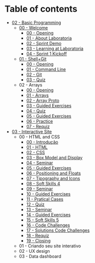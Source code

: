# Table of contents

* [02 - Basic Programming](02-basic-programming/README.md)
  * [00 - Welcome](02-basic-programming/00-welcome/README.md)
    * [00 - Opening](02-basic-programming/00-welcome/00-opening/README.md)
    * [01 - About Laboratoria](02-basic-programming/00-welcome/01-about-laboratoria/README.md)
    * [02 - Sprint Demo](02-basic-programming/00-welcome/02-sprint-demo/README.md)
    * [03 - Learning at Laboratoria](02-basic-programming/00-welcome/03-learning-at-laboratoria/README.md)
    * [04 - Sprint 1 Kickoff](02-basic-programming/00-welcome/04-sprint-1-kickoff/README.md)
  * [01 - Shell+Git](02-basic-programming/01-shell+git/README.md)
    * [00 - Opening](02-basic-programming/01-shell+git/00-opening/README.md)
    * [01 - Command Line](02-basic-programming/01-shell+git/01-command-line/README.md)
    * [02 - Git](02-basic-programming/01-shell+git/02-git/README.md)
    * [03 - Quiz](02-basic-programming/01-shell+git/03-quiz/README.md)
  * 02 - Arrays
    * [00 - Opening](02-basic-programming/02-arrays/00-opening/README.md)
    * [01 - Arrays](02-basic-programming/02-arrays/01-arrays/README.md)
    * [02 - Array Proto](02-basic-programming/02-arrays/02-array-proto/README.md)
    * [03 - Guided Exercises](02-basic-programming/02-arrays/03-guided-exercises/README.md)
    * [04 - Quiz](02-basic-programming/02-arrays/04-quiz/README.md)
    * [05 - Guided Exercises](02-basic-programming/02-arrays/05-guided-exercises/README.md)
    * [06 - Practice](02-basic-programming/02-arrays/06-practice/README.md)
    * [07 - Requiz](02-basic-programming/02-arrays/07-requiz/README.md)
* [03 - Interactive Site](03-interactive-site/README.md)
  * 00 - HTML and CSS
    * [00 - Introdução](03-interactive-site/00-html-and-css/00-opening/README.md)
    * [01 - HTML](03-interactive-site/00-html-and-css/01-html/README.md)
    * [02 - CSS](03-interactive-site/00-html-and-css/02-css/README.md)
    * [03 - Box Model and Display](03-interactive-site/00-html-and-css/03-boxmodel-and-display/README.md)
    * [04 - Seminar](03-interactive-site/00-html-and-css/04-seminar/README.md)
    * [05 - Guided Exercises](03-interactive-site/00-html-and-css/05-guided-exercises/README.md)
    * [06 - Positioning and Floats](03-interactive-site/00-html-and-css/06-positioning-and-floats/README.md)
    * [07 - Tipography and Icons](03-interactive-site/00-html-and-css/07-tipography-and-icons/README.md)
    * [08 - Soft Skills 4](03-interactive-site/00-html-and-css/08-soft-skills-4/README.md)
    * [09 - Seminar](03-interactive-site/00-html-and-css/09-seminar/README.md)
    * [10 - Guided Exercises](03-interactive-site/00-html-and-css/10-guided-exercises/README.md)
    * [11 - Pratical Cases](03-interactive-site/00-html-and-css/11-practical-cases/README.md)
    * [12 - Quiz](03-interactive-site/00-html-and-css/12-quiz/README.md)
    * [13 - Seminar](03-interactive-site/00-html-and-css/13-seminar/README.md)
    * [14 - Guided Exercises](03-interactive-site/00-html-and-css/14-guided-exercises/README.md)
    * [15 - Soft Skills 5](03-interactive-site/00-html-and-css/15-soft-skills-5/README.md)
    * [16 - Code Challenges](03-interactive-site/00-html-and-css/16-code-challenges/README.md)
    * [17 - Solutions Code Challenges](03-interactive-site/00-html-and-css/17-solutions-code-challenges/README.md)
    * [18 - Requiz](03-interactive-site/00-html-and-css/18-requiz/README.md)
    * [19 - Closing](03-interactive-site/00-html-and-css/19-closing/README.md)
  * 01 - Criando seu site interativo
  * 02 - UX design
  * 03 - Data dashboard
